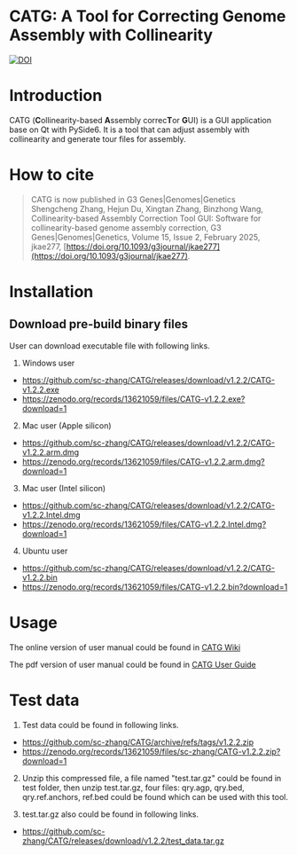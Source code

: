 # CATG: A Tool for Correcting Genome Assembly with Collinearity

[![DOI](https://zenodo.org/badge/DOI/10.5281/zenodo.13621059.svg)](https://doi.org/10.5281/zenodo.13621059)

# Introduction
CATG (**C**ollinearity-based **A**ssembly correc**T**or **G**UI) is a GUI application base on Qt with PySide6. 
It is a tool that can adjust assembly with collinearity and generate tour files for assembly.

# How to cite
> CATG is now published in G3 Genes|Genomes|Genetics  
> Shengcheng Zhang, Hejun Du, Xingtan Zhang, Binzhong Wang, Collinearity-based Assembly Correction Tool GUI: Software for collinearity-based genome assembly correction, G3 Genes|Genomes|Genetics, Volume 15, Issue 2, February 2025, jkae277, [https://doi.org/10.1093/g3journal/jkae277](https://doi.org/10.1093/g3journal/jkae277).


# Installation
## Download pre-build binary files

User can download executable file with following links.  

1. Windows user  
- https://github.com/sc-zhang/CATG/releases/download/v1.2.2/CATG-v1.2.2.exe
- https://zenodo.org/records/13621059/files/CATG-v1.2.2.exe?download=1

2. Mac user (Apple silicon)
- https://github.com/sc-zhang/CATG/releases/download/v1.2.2/CATG-v1.2.2.arm.dmg
- https://zenodo.org/records/13621059/files/CATG-v1.2.2.arm.dmg?download=1

3. Mac user (Intel silicon)
- https://github.com/sc-zhang/CATG/releases/download/v1.2.2/CATG-v1.2.2.Intel.dmg
- https://zenodo.org/records/13621059/files/CATG-v1.2.2.Intel.dmg?download=1

4. Ubuntu user
- https://github.com/sc-zhang/CATG/releases/download/v1.2.2/CATG-v1.2.2.bin
- https://zenodo.org/records/13621059/files/CATG-v1.2.2.bin?download=1

# Usage

The online version of user manual could be found in [CATG Wiki](https://github.com/sc-zhang/CATG/wiki)

The pdf version of user manual could be found in [CATG User Guide](https://github.com/sc-zhang/CATG/releases/download/v1.2.2/CATG.User.Guide.pdf)

# Test data

1. Test data could be found in following links.
- https://github.com/sc-zhang/CATG/archive/refs/tags/v1.2.2.zip
- https://zenodo.org/records/13621059/files/sc-zhang/CATG-v1.2.2.zip?download=1

2. Unzip this compressed file, a file named "test.tar.gz" could be found in test folder, then unzip test.tar.gz, four files: qry.agp, qry.bed, qry.ref.anchors, ref.bed could be found which can be used with this tool.

3. test.tar.gz also could be found in following links.
- https://github.com/sc-zhang/CATG/releases/download/v1.2.2/test_data.tar.gz
